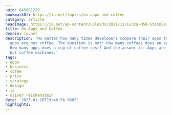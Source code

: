 ```yaml
---
uuid: 645601229
bookmarkOf: https://ia.net/topics/on-apps-and-coffee
category: article
headImage: https://ia.net/wp-content/uploads/2021/11/Lucca-M58-Stainless-Espresso-Machine-Hero.png
title: On Apps and Coffee
domain: ia.net
description: 'No matter how many times developers compare their apps to coffee...
  apps are not coffee. The question is not: How many coffees does an app cost. It''s:
  How many apps does a cup of coffee cost? And the answer is: Apps are not coffee
  but coffee machines.'
tags:
- apps
- business
- cofee
- price
- strategy
- design
- ia
- oliver reichenstein
date: '2023-01-26T19:46:56.968Z'
highlights: 
---
```



